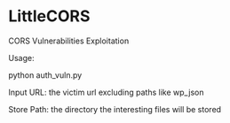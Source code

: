 # LittleCORS
CORS Vulnerabilities Exploitation

Usage:

python auth_vuln.py

Input URL: the victim url excluding paths like wp_json

Store Path: the directory the interesting files will be stored
